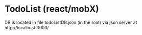# TodoList (react/mobX)
DB is located in file todoListDB.json (in the root) via json server at http://localhost:3003/
